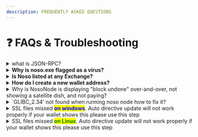 ```yaml
---
description: FREQUENTLY ASKED QUESTIONS
---
```


# ❓ FAQs & Troubleshooting

<details>

<summary>what is JSON-RPC?</summary>

A Noso Remote Procedure Call (RPC) node is a type server that allows users to read data on the Noso blockchain and manipulate it for various purposes. Full details [here](https://docs.nosocoin.com/noso-developers-portal/rpc-connection/running-a-noso-rpc-node-for-development) (for exchanges)

</details>

<details>

<summary><strong>Why is noso.exe flagged as a virus?</strong></summary>

In the last decade or so, the anti-virus software began using a method called heuristics to better detect viruses that had code to evade detection. While that helped with a better detection, it also came with the undesirable side effect of false positives. This happens more often with non-signed software that has code to access the Internet. Since both, the wallet and the earning app do access the Internet, they trigger a false positive. They do not have a virus, they just tickle the anti-virus software the wrong way.

</details>

<details>

<summary><strong>Is Noso listed at any Exchange?</strong></summary>

Currently Noso is listed on [sevenseas](https://www.sevenseas.exchange/market/NOSO-USDT) but listing on Txbit.io is soon \
<mark style="color:red;">**Please note that trading on sevenseas is dangerous since a very new exchange so trade with your own risk the team is not resposible on any damages or losses**</mark>.

</details>

<details>

<summary><strong>How do I create a new wallet address?</strong></summary>

This can be done from inside any of the Noso Wallets. From within Nosolite, right click under <mark style="color:red;">**“Address”**</mark>, select <mark style="color:red;">**“New.”**</mark> From within Noso Mobile or Noso Web Wallets, select the <mark style="color:red;">**“New”**</mark> button on the top left under the Noso logo. For Noso Wallet, select the <mark style="color:red;">**“+”**</mark> button to the right of the <mark style="color:red;">**“Address”**</mark> header. <mark style="color:green;">**Remember to backup your wallet every time you create a new wallet address**</mark>**.**

</details>

<details>

<summary>Why is NosoNode is displaying "block undone" over-and-over, not showing a satellite dish, and not paying?</summary>

For various reasons, NosoNode can get into a stuck state. Use the command **"reqsum"** to restore the node to a functional state.

</details>

<details>

<summary>`GLIBC_2.34' not found  when running noso node how to fix it?</summary>

<mark style="color:red;">**latest Github releases will not work on Ubuntu 20,Ubuntu 18 and under ,you need Ubuntu 22.**</mark>

</details>

<details>

<summary>SSL files missed <mark style="color:blue;"><strong>on windows</strong></mark>. Auto directive update will not work properly if your wallet shows this please use this step</summary>

Upload these ssl files to your noso directory to fix( the .dll files  [https://github.com/Noso-Project/NosoNode/tree/main/ssl](https://github.com/Noso-Project/NosoNode/tree/main/ssl)

</details>

<details>

<summary>SSL files missed <mark style="color:green;"><strong>on Linux</strong></mark>. Auto directive update will not work properly if your wallet shows this please use this step</summary>

Use this command in terminal <mark style="color:red;">**sudo apt-get install libssl-dev**</mark>

</details>
